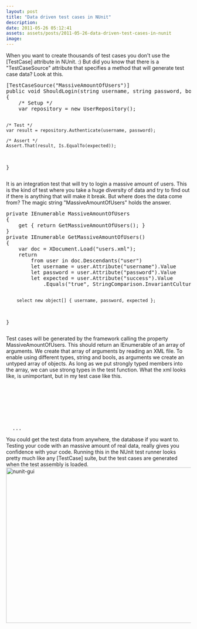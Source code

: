 ```yaml
---
layout: post
title: "Data driven test cases in NUnit"
description:
date: 2011-05-26 05:12:41
assets: assets/posts/2011-05-26-data-driven-test-cases-in-nunit
image: 
---
```


<p>When you want to create thousands of test cases you don't use the [TestCase] attribute in NUnit. :) But did you know that there is a "TestCaseSource" attribute that specifies a method that will generate test case data?  Look at this.</p>
<pre class="brush:csharp">[TestCaseSource("MassiveAmountOfUsers")]
public void ShouldLogin(string username, string password, bool expected)
{
    /* Setup */
    var repository = new UserRepository();

    /* Test */
    var result = repository.Authenticate(username, password);

    /* Assert */
    Assert.That(result, Is.EqualTo(expected));
}</pre>
<p>It is an integration test that will try to login a massive amount of users. This is the kind of test where you take a huge diversity of data and try to find out if there is anything that will make it break.  But  where does the data come from? The magic string "MassiveAmountOfUsers" holds the answer.</p>
<pre class="brush:csharp">private IEnumerable MassiveAmountOfUsers
{
    get { return GetMassiveAmountOfUsers(); }
}
private IEnumerable GetMassiveAmountOfUsers()
{
    var doc = XDocument.Load("users.xml");
    return
        from user in doc.Descendants("user")
        let username = user.Attribute("username").Value
        let password = user.Attribute("password").Value
        let expected = user.Attribute("success").Value
            .Equals("true", StringComparison.InvariantCultureIgnoreCase)

        select new object[] { username, password, expected };
}</pre>
<p>Test cases will be generated by the framework calling the property MassiveAmountOfUsers. This should return an IEnumerable of an array of arguments. We create that array of arguments by reading an XML file. To enable using different types, string and bools, as arguments we create an untyped array of objects. As long as we put strongly typed members into the array, we can use strong types in the test function.  What the xml looks like, is unimportant, but in my test case like this.</p>
<pre class="brush:xml"><?xml version="1.0" encoding="utf-8" ?>
<users>
  <user username="fsse" password="dj7sihfs" success="true" />
  <user username="hgtd" password="sd122?=s" success="true" />
  <user username="asde" password="!!sf3mff" success="true" />
  <user username="bsfd" password="--sdfj+?" success="true" />
  <user username="aefb" password="!#¤%/(sd" success="true" />
  ...
</users></pre>
<p>You could get the test data from anywhere, the database if you want to. Testing your code with an massive amount of real data, really gives you confidence with your code.  Running this in the NUnit test runner looks pretty much like any [TestCase] suite, but the test cases are generated when the test assembly is loaded.  <a href="http://litemedia.info/media/Default/Mint/nunit-gui.png"><img height="424" width="710" src="http://litemedia.info/media/Default/Mint/nunit-gui.png" title="nunit-gui" class="alignnone size-full wp-image-1205" /></a></p>

